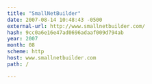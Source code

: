```yaml
---
title: "SmallNetBuilder"
date: 2007-08-14 10:48:43 -0500
external-url: http://www.smallnetbuilder.com/
hash: 9cc0a6e16e47ad0696adaaf009d794ab
year: 2007
month: 08
scheme: http
host: www.smallnetbuilder.com
path: /

---
```



